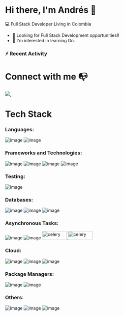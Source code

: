 # Hi there, I'm Andrés 👋

:computer: Full Stack Developer
Living in Colombia

- 🔭 Looking for Full Stack  Development opportunities!!
- 🥅 I'm interested in learning Go.

### :zap: Recent Activity
<!--START_SECTION:activity-->

<!--END_SECTION:activity-->

# Connect with me :mailbox_with_no_mail:

<a href="https://www.linkedin.com/in/andresrojasvalero/">
    <img src="https://img.shields.io/badge/linkedin-%230077B5.svg?&style=for-the-badge&logo=linkedin&logoColor=white" />
 </a>&nbsp;&nbsp;
<br />

# Tech Stack

### Languages:

![image](https://img.shields.io/badge/Python-3776AB?style=for-the-badge&logo=python&logoColor=white)
![image](https://img.shields.io/badge/JavaScript-F7DF1E?style=for-the-badge&logo=javascript&logoColor=black)

### Frameworks and Technologies: 

![image](https://img.shields.io/badge/Django-092E20?style=for-the-badge&logo=django&logoColor=white)
![image](https://img.shields.io/badge/DJANGO-REST-ff1709?style=for-the-badge&logo=django&logoColor=white&color=ff1709&labelColor=gray)
![image](https://img.shields.io/badge/Node.js-339933?style=for-the-badge&logo=nodedotjs&logoColor=white)
![image](https://img.shields.io/badge/Express.js-000000?style=for-the-badge&logo=express&logoColor=white)


### Testing: 

![image](https://img.shields.io/badge/Jest-C21325?style=for-the-badge&logo=jest&logoColor=white)


### Databases:

![image](https://img.shields.io/badge/PostgreSQL-316192?style=for-the-badge&logo=postgresql&logoColor=white)
![image](https://img.shields.io/badge/SQLite-07405E?style=for-the-badge&logo=sqlite&logoColor=white)
![image](https://img.shields.io/badge/MySQL-00000F?style=for-the-badge&logo=mysql&logoColor=white)

### Asynchronous Tasks: 

![image](https://img.shields.io/badge/rabbitmq-%23FF6600.svg?&style=for-the-badge&logo=rabbitmq&logoColor=white)
![image](https://img.shields.io/badge/redis-%23DD0031.svg?&style=for-the-badge&logo=redis&logoColor=white)
<a href="https://docs.celeryproject.org/en/stable/django/first-steps-with-django.html" target="_blank"> 
    <img src="https://i.ytimg.com/vi/hQEHONHcF2c/maxresdefault.jpg" 
         alt="celery" width="80" height="27"/> 
</a>
<a href="https://mailtrap.io/" target="_blank"> 
    <img src="https://kodejava.org/wp-content/uploads/2019/11/mailtrap.png" 
         alt="celery" width="80" height="27"/> 
</a>

### Cloud: 

![image](https://img.shields.io/badge/Heroku-430098?style=for-the-badge&logo=heroku&logoColor=white)
![image](https://img.shields.io/badge/Amazon_AWS-232F3E?style=for-the-badge&logo=amazon-aws&logoColor=white)
![image](https://img.shields.io/badge/Docker-2CA5E0?style=for-the-badge&logo=docker&logoColor=white)

### Package Managers: 

![image](https://img.shields.io/badge/npm-CB3837?style=for-the-badge&logo=npm&logoColor=white)
![image](https://img.shields.io/badge/Yarn-2C8EBB?style=for-the-badge&logo=yarn&logoColor=white)

### Others:

![image](https://img.shields.io/badge/Git-F05032?style=for-the-badge&logo=git&logoColor=white)
![image](https://img.shields.io/badge/Postman-FF6C37?style=for-the-badge&logo=Postman&logoColor=white)
![image](https://img.shields.io/badge/Visual_Studio_Code-0078D4?style=for-the-badge&logo=visual%20studio%20code&logoColor=white)


<br/>
